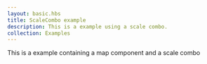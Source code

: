 ```yaml
---
layout: basic.hbs
title: ScaleCombo example
description: This is a example using a scale combo.
collection: Examples
---
```


This is a example containing a map component and a scale combo
